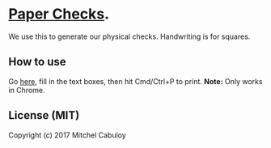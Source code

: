 # [Paper Checks](https://kirigamico.github.io/paper-checks).

We use this to generate our physical checks. Handwriting is for squares.

## How to use

Go [here](), fill in the text boxes, then hit Cmd/Ctrl+P to print. **Note:**
Only works in Chrome.

## License (MIT)

Copyright (c) 2017 Mitchel Cabuloy
